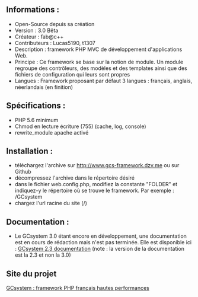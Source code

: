 Informations :
-----------

* Open-Source depuis sa création
* Version  : 3.0 Bêta
* Créateur : fab@c++
* Contributeurs : Lucas5190, t1307
* Description : framework PHP MVC de développement d'applications Web. 
* Principe : Ce framework se base sur la notion de module. Un module regroupe des contrôleurs, des modèles et des templates ainsi que des fichiers de configuration qui leurs sont propres
* Langues : Framework proposant par défaut 3 langues : français, anglais, néerlandais (en finition)

Spécifications :
-----------

* PHP 5.6 minimum
* Chmod en lecture écriture (755) (cache, log, console)
* rewrite_module apache activé

Installation :
-----------

* téléchargez l'archive sur http://www.gcs-framework.dzv.me ou sur Github
* décompressez l'archive dans le répertoire désiré
* dans le fichier web.config.php, modifiez la constante "FOLDER" et indiquez-y le répertoire où se trouve le framework. Par exemple : /GCsystem
* chargez l'url racine du site (/)

Documentation :
-----------

* Le GCsystem 3.0 étant encore en développement, une documentation est en cours de rédaction mais n'est pas terminée. Elle est disponible ici : [GCsystem 2.3 documentation][2] (note : la version de la documentation est la 2.3 et non la 3.0)

Site du projet
-----------

[GCsystem : framework PHP français hautes performances][1]

[1]: http://gcs-framework.dzv.me/
[2]: http://gcs-framework.dzv.me/fr/documentation